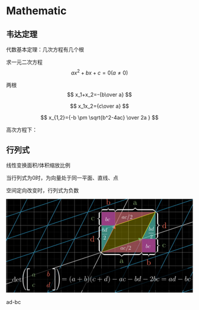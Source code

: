 # Mathematic

## 韦达定理

代数基本定理：几次方程有几个根

求一元二次方程
$$
ax^2+bx+c=0 (a\neq 0)
$$

两根
$$
x_1+x_2=-{b\over a}
$$

$$
x_1x_2={c\over a}
$$

$$
x_{1,2}={-b \pm \sqrt{b^2-4ac} \over 2a }
$$

高次方程下：



## 行列式

线性变换面积/体积缩放比例

当行列式为0时，为向量处于同一平面、直线、点 

空间定向改变时，行列式为负数

![image-20200302130934963](https://github.com/Robinpig/Note/raw/master/images/Mathematics/determinant.png)

ad-bc